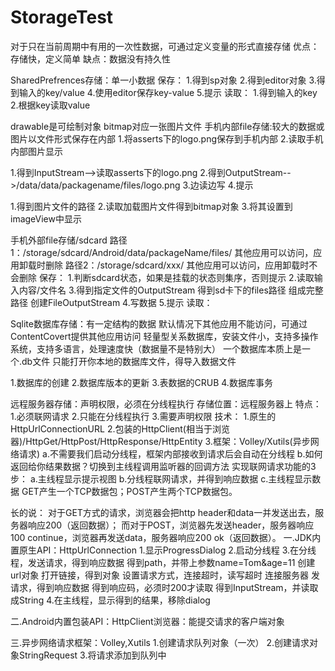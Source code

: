 # StorageTest
对于只在当前周期中有用的一次性数据，可通过定义变量的形式直接存储
优点：存储快，定义简单
缺点：数据没有持久性

  




SharedPrefrences存储：单一小数据
保存：
1.得到sp对象
2.得到editor对象
3.得到输入的key/value
4.使用editor保存key-value
5.提示
读取：
1.得到输入的key
2.根据key读取value


drawable是可绘制对象
bitmap对应一张图片文件
手机内部file存储:较大的数据或图片以文件形式保存在内部
1.将asserts下的logo.png保存到手机内部
2.读取手机内部图片显示

1.得到InputStream-->读取asserts下的logo.png
2.得到OutputStream-->/data/data/packagename/files/logo.png
3.边读边写
4.提示

1.得到图片文件的路径
2.读取加载图片文件得到bitmap对象
3.将其设置到imageView中显示







手机外部file存储/sdcard
路径1：/storage/sdcard/Android/data/packageName/files/
其他应用可以访问，应用卸载时删除
路径2：/storage/sdcard/xxx/
其他应用可以访问，应用卸载时不会删除
保存：
1.判断sdcard状态，如果是挂载的状态则集序，否则提示
2.读取输入内容/文件名
3.得到指定文件的OutputStream
	得到sd卡下的files路径
	组成完整路径
	创建FileOutputStream
4.写数据
5.提示
读取：







Sqlite数据库存储：有一定结构的数据
默认情况下其他应用不能访问，可通过ContentCovert提供其他应用访问
轻量型关系数据库，安装文件小，支持多操作系统，支持多语言，处理速度快（数据量不是特别大）
一个数据库本质上是一个.db文件
只能打开你本地的数据库文件，得导入数据文件

1.数据库的创建
2.数据库版本的更新
3.表数据的CRUB
4.数据库事务









远程服务器存储：声明权限，必须在分线程执行
存储位置：远程服务器上
特点：
	1.必须联网请求
	2.只能在分线程执行
	3.需要声明权限
技术：
	1.原生的HttpUrlConnectionURL
	2.包装的HttpClient(相当于浏览器)/HttpGet/HttpPost/HttpResponse/HttpEntity
	3.框架：Volley/Xutils(异步网络请求)
		a.不需要我们启动分线程，框架内部接收到请求后会自动在分线程
		b.如何返回给你结果数据？切换到主线程调用监听器的回调方法
实现联网请求功能的3步：
	a.主线程显示提示视图
	b.分线程联网请求，并得到响应数据
	c.主线程显示数据
GET产生一个TCP数据包；POST产生两个TCP数据包。
 
长的说：
对于GET方式的请求，浏览器会把http header和data一并发送出去，服务器响应200（返回数据）；
而对于POST，浏览器先发送header，服务器响应100 continue，浏览器再发送data，服务器响应200 ok（返回数据）。
一.JDK内置原生API：HttpUrlConnection
1.显示ProgressDialog
2.启动分线程
3.在分线程，发送请求，得到响应数据
	得到path，并带上参数name=Tom&age=11
	创建url对象
	打开链接，得到对象
	设置请求方式，连接超时，读写超时
	连接服务器
	发请求，得到响应数据
		得到响应码，必须时200才读取
		得到InputStream，并读取成String
4.在主线程，显示得到的结果，移除dialog
	

二.Android内置包装API：HttpClient浏览器：能提交请求的客户端对象


三.异步网络请求框架：Volley,Xutils
1.创建请求队列对象（一次）
2.创建请求对象StringRequest
3.将请求添加到队列中



